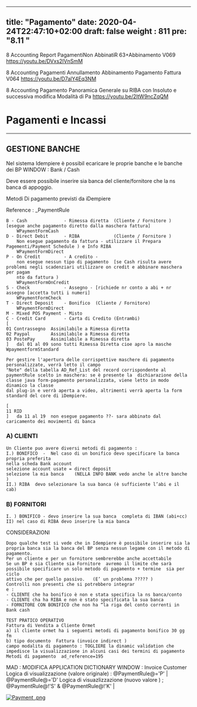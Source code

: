  ---
title: "Pagamento"
date: 2020-04-24T22:47:10+02:00
draft: false
weight : 811
pre: "<b>8.11 </b>"
---

8 Accounting Report PagamentiNon AbbinatiR 63+Abbinamento V069  https://youtu.be/DVxs2IVnSmM

8  Accounting Pagamenti Annullamento Abbinamento Pagamento Fattura V064 https://youtu.be/D7alY4Eq3NM

8 Accounting Pagamento Panoramica Generale su RIBA con Insoluto e successiva modifica Modalità di Pa  https://youtu.be/2ltW9ncZqQM

# Pagamenti e Incassi

---

## GESTIONE BANCHE

Nel sistema Idempiere è possibil ecaricare le proprie banche e le banche dei BP WINDOW : Bank / Cash

Deve essere possibile inserire sia banca del cliente/fornitore che la ns banca di appoggio.

Metodi Di pagamento previsti da iDempiere

Reference : _PaymentRule

```
B - Cash              - Rimessa diretta  (Cliente / Fornitore ) [esegue anche pagamento diretto dalla maschera fattura]
    WPaymentFormCash
D - Direct Debit      - RIBA             (Cliente / Fornitore )  
    Non esegue pagamento da fattura - utilizzare il Prepara Pagementi/Payment Schedule ) e Info RIBA
    WPaymentFormDirect
P - On Credit         - A credito - 
    non esegue nessun tipo di pagamento  [se Cash risulta avere problemi negli scadenziari utilizzare on credit e abbinare maschera per pagam
    nto da fattura )
    WPaymentFormOnCredit
S - Check             - Assegno - [richiede nr conto a abi + nr assegno [accetta tutti i numeri]
    WPaymentFormCheck
T - Direct Deposit    - Bonifico  (Cliente / Fornitore) 
    WPaymentFormDirect
M - Mixed POS Payment - Misto
C - Credit Card       - Carta di Credito (Entrambi)
[
01 Contrassegno  Assimilabile a Rimessa diretta 
02 Paypal        Assimilabile a Rimessa diretta 
03 PostePay      Assimilabile a Rimessa diretta 
]   dal 01 al 09 sono tutti Rimessa Diretta cioe apro la masche WpaymentformStandard
```

```
Per gestire l'apertura delle corrispettive maschere di pagamento personalizzate, verrà letto il campo 
"Note" della tabella AD_Ref_List del record corrispondente al paymentRule scelto in maschera: se è presente la  dichiarazione della classe java form-pagamento personalizzata, viene letto in modo dinamico la classe 
dal plug-in e verrà aperta a video, altrimenti verrà aperta la form standard del core di iDempiere.
```

```
[
11 RID           
]   da 11 al 19  non esegue pagamento ??- sara abbinato dal caricamento dei movimenti di banca  
```

### A) CLIENTI

```
Un Cliente puo avere diversi metodi di pagamento :
I.) BONIFICO  -  Nel caso di un bonifico devo specificare la banca propria preferita  
nella scheda Bank account
selezione account usate = direct deposit 
selezione la mia banca    (NELLA INFO BANK vedo anche le altre banche )
II.) RIBA  devo selezionare la sua banca (è sufficiente l’abi e il cab)
```

### B) FORNITORI

```
I. ) BONIFICO - devo inserire la sua banca  completa di IBAN (abi+cc) 
II) nel caso di RIBA devo inserire la mia banca 
```


CONSIDERAZIONI

```
Dopo qualche test si vede che in Idempiere è possibile inserire sia la propria banca sia la banca del BP senza nessun legame con il metodo di    
pagamento.  
Per un cliente e per un fornitore sembrerebbe anche accettabile
Se un BP è sia Cliente sia Fornitore  avremo il limite che sarà possibile specificare un solo metodo di pagamento + termine  sia per ciclo 
attivo che per quello passivo.   (E’ un problema ????? )
Controlli non presenti che si potrebbero integrar
e :
- CLIENTE che ha bonifico è non e stata specifica la ns banca/conto
- CLIENTE cha ha RIBA e non è stato specificata la sua banca
- FORNITORE CON BONIFICO che non ha “la riga del conto correnti in Bank cash
```

```
TEST PRATICO OPERATIVO 
Fattura di Vendita a Cliente Ormet
a) il cliente ormet ha i seguenti metodi di pagamento bonifico 30 gg fm 
b) tipo documento  Fattura (invoice indirect ) 
campo modalita di pagamento : TOGLIERE la dinamic validation che impedisce la visualizzazione in alcuni casi dei termini di pagamento 
Metodi di pagamento  ad_reference=195
```

MAD : MODIFICA APPLICATION DICTIONARY WINDOW : Invoice Customer Logica di visualizzazione (valore originale) : @PaymentRule@='P' | @PaymentRule@='D' Logica di visuazlizzazione (nuovo valore ) ; @PaymentRule@!'S' & @PaymentRule@!'K' |


[![Payment .png](Payment.png)](Paymentpng)

